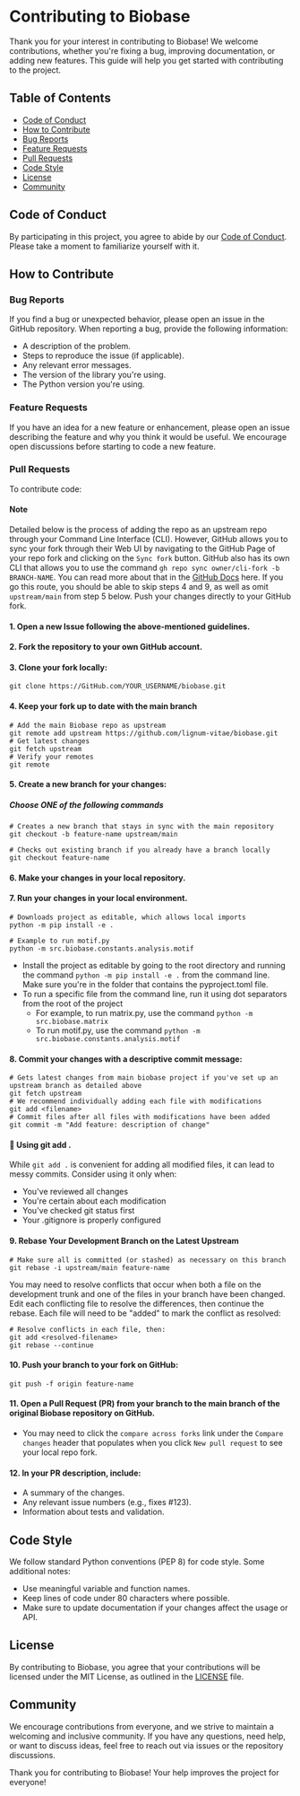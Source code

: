 # Contributing to Biobase
Thank you for your interest in contributing to Biobase! We welcome contributions, whether you're fixing a bug, improving documentation, or adding new features. This guide will help you get started with contributing to the project.

## Table of Contents
- [Code of Conduct](#Code-of-Conduct)
- [How to Contribute](#How-to-Contribute)
- [Bug Reports](#Bug-Reports)
- [Feature Requests](#Feature-Requests)
- [Pull Requests](#Pull-Requests)
- [Code Style](#Code-Style)
- [License](#License)
- [Community](#Community)
## Code of Conduct
By participating in this project, you agree to abide by our [Code of Conduct](https://GitHub.com/lignum-vitae/biobase/blob/master/docs/CODE_OF_CONDUCT.md). Please take a moment to familiarize yourself with it.

## How to Contribute
### Bug Reports
If you find a bug or unexpected behavior, please open an issue in the GitHub repository. When reporting a bug, provide the following information:

- A description of the problem.
- Steps to reproduce the issue (if applicable).
- Any relevant error messages.
- The version of the library you're using.
- The Python version you're using.

### Feature Requests
If you have an idea for a new feature or enhancement, please open an issue describing the feature and why you think it would be useful. We encourage open discussions before starting to code a new feature.

### Pull Requests
To contribute code:

#### Note
Detailed below is the process of adding the repo as an upstream repo through your Command Line Interface (CLI).
However, GitHub allows you to sync your fork through their Web UI by navigating to the GitHub Page of your repo fork and clicking on the `Sync fork` button.
GitHub also has its own CLI that allows you to use the command `gh repo sync owner/cli-fork -b BRANCH-NAME`.
You can read more about that in the [GitHub Docs](https://docs.GitHub.com/en/pull-requests/collaborating-with-pull-requests/working-with-forks/syncing-a-fork) here.
If you go this route, you should be able to skip steps 4 and 9, as well as omit `upstream/main` from step 5 below. Push your changes directly to your GitHub fork.

#### 1. Open a new Issue following the above-mentioned guidelines.
#### 2. Fork the repository to your own GitHub account.
#### 3. Clone your fork locally:
```nginx
git clone https://GitHub.com/YOUR_USERNAME/biobase.git
```
#### 4. Keep your fork up to date with the main branch
```nginx
# Add the main Biobase repo as upstream
git remote add upstream https://github.com/lignum-vitae/biobase.git
# Get latest changes
git fetch upstream
# Verify your remotes
git remote
```
#### 5. Create a new branch for your changes:
##### Choose ONE of the following commands
```nginx
# Creates a new branch that stays in sync with the main repository
git checkout -b feature-name upstream/main

# Checks out existing branch if you already have a branch locally
git checkout feature-name
```
#### 6. Make your changes in your local repository.
#### 7. Run your changes in your local environment.
```nginx
# Downloads project as editable, which allows local imports
python -m pip install -e .

# Example to run motif.py
python -m src.biobase.constants.analysis.motif
```

- Install the project as editable by going to the root directory
  and running the command `python -m pip install -e .` from the command line.
  Make sure you're in the folder that contains the pyproject.toml file.
- To run a specific file from the command line, run it using dot separators from the root of the project
  - For example, to run matrix.py, use the command `python -m src.biobase.matrix`
  - To run motif.py, use the command `python -m src.biobase.constants.analysis.motif`

#### 8. Commit your changes with a descriptive commit message:
```nginx
# Gets latest changes from main biobase project if you've set up an upstream branch as detailed above
git fetch upstream
# We recommend individually adding each file with modifications
git add <filename>
# Commit files after all files with modifications have been added
git commit -m "Add feature: description of change"
```
#### 🚨 Using git add .
While `git add .` is convenient for adding all modified files, it can lead to messy commits. Consider using it only when:
- You've reviewed all changes
- You're certain about each modification
- You've checked git status first
- Your .gitignore is properly configured
#### 9. Rebase Your Development Branch on the Latest Upstream
```nginx
# Make sure all is committed (or stashed) as necessary on this branch
git rebase -i upstream/main feature-name
```
You may need to resolve conflicts that occur when both a file on the development trunk and one of the files in your branch have been changed. 
Edit each conflicting file to resolve the differences, then continue the rebase. 
Each file will need to be "added" to mark the conflict as resolved:
```nginx
# Resolve conflicts in each file, then:
git add <resolved-filename>
git rebase --continue
```
#### 10. Push your branch to your fork on GitHub:
```nginx
git push -f origin feature-name
```
#### 11. Open a Pull Request (PR) from your branch to the main branch of the original Biobase repository on GitHub.
- You may need to click the `compare across forks` link under the `Compare changes` header that populates
  when you click `New pull request` to see your local repo fork.

#### 12. In your PR description, include:
- A summary of the changes.
- Any relevant issue numbers (e.g., fixes #123).
- Information about tests and validation.

## Code Style
We follow standard Python conventions (PEP 8) for code style. Some additional notes:

- Use meaningful variable and function names.
- Keep lines of code under 80 characters where possible.
- Make sure to update documentation if your changes affect the usage or API.
## License
By contributing to Biobase, you agree that your contributions will be licensed under the MIT License, as outlined in the [LICENSE](https://GitHub.com/lignum-vitae/biobase/blob/master/LICENSE) file.

## Community
We encourage contributions from everyone, and we strive to maintain a welcoming and inclusive community. If you have any questions, need help, or want to discuss ideas, feel free to reach out via issues or the repository discussions.

Thank you for contributing to Biobase! Your help improves the project for everyone!

